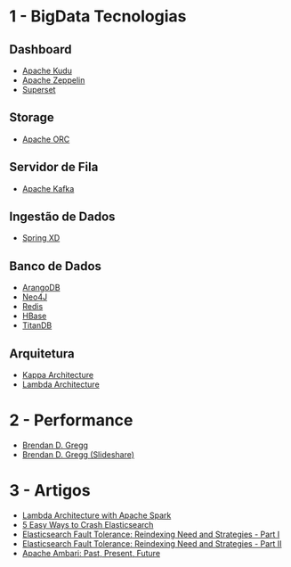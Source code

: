 # 1 - BigData Tecnologias

Dashboard
---------------
* [Apache Kudu](http://kudu.apache.org)<br>
* [Apache Zeppelin](https://zeppelin.apache.org/)<br>
* [Superset](https://github.com/airbnb/superset)<br>
 
Storage
---------------
* [Apache ORC](https://orc.apache.org)<br>

Servidor de Fila
---------------
* [Apache Kafka](http://kafka.apache.org)<br>

Ingestão de Dados
---------------
* [Spring XD](http://projects.spring.io/spring-xd/)<br>

Banco de Dados
---------------

* [ArangoDB](https://www.arangodb.com/)<br>
* [Neo4J](https://neo4j.com/)<br>
* [Redis](http://redis.io/)<br>
* [HBase](http://hbase.apache.org/)<br>
* [TitanDB](http://titan.thinkaurelius.com/)<br>

Arquitetura
---------------
* [Kappa Architecture](http://milinda.pathirage.org/kappa-architecture.com/)<br>
* [Lambda Architecture](http://lambda-architecture.net/)<br>

# 2 - Performance

* [Brendan D. Gregg](http://www.brendangregg.com/index.html)<br>
* [Brendan D. Gregg (Slideshare)](http://www.slideshare.net/brendangregg)<br>

# 3 - Artigos

* [Lambda Architecture with Apache Spark](https://dzone.com/articles/lambda-architecture-with-apache-spark?edition=238381&utm_source=Daily%20Digest&utm_medium=email&utm_campaign=dd%202016-11-04)<br>
* [5 Easy Ways to Crash Elasticsearch](https://dzone.com/articles/5-easy-ways-to-crash-elasticsearch)<br>
* [Elasticsearch Fault Tolerance: Reindexing Need and Strategies - Part I](https://dzone.com/articles/elasticsearch-fault-tolerance-reindexing-need-and)<br>
* [Elasticsearch Fault Tolerance: Reindexing Need and Strategies - Part II](https://dzone.com/articles/elasticsearch-fault-tolerance-reindexing-need-and-1?utm_content=buffere458b&utm_medium=social&utm_source=facebook.com&utm_campaign=buffer)<br>
* [Apache Ambari: Past, Present, Future](http://www.slideshare.net/hortonworks/apache-ambari-past-present-future)<br>

